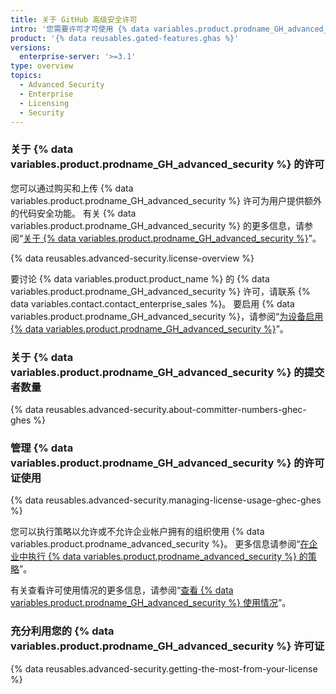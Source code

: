 ```yaml
---
title: 关于 GitHub 高级安全许可
intro: '您需要许可才可使用 {% data variables.product.prodname_GH_advanced_security %} 功能，例如 {% data variables.product.prodname_code_scanning %} 和 {% data variables.product.prodname_secret_scanning %}。'
product: '{% data reusables.gated-features.ghas %}'
versions:
  enterprise-server: '>=3.1'
type: overview
topics:
  - Advanced Security
  - Enterprise
  - Licensing
  - Security
---
```


### 关于 {% data variables.product.prodname_GH_advanced_security %} 的许可

您可以通过购买和上传 {% data variables.product.prodname_GH_advanced_security %} 许可为用户提供额外的代码安全功能。 有关 {% data variables.product.prodname_GH_advanced_security %} 的更多信息，请参阅“[关于 {% data variables.product.prodname_GH_advanced_security %}](/github/getting-started-with-github/about-github-advanced-security)”。

{% data reusables.advanced-security.license-overview %}

要讨论 {% data variables.product.product_name %} 的 {% data variables.product.prodname_GH_advanced_security %} 许可，请联系 {% data variables.contact.contact_enterprise_sales %}。 要启用 {% data variables.product.prodname_GH_advanced_security %}，请参阅“[为设备启用 {% data variables.product.prodname_GH_advanced_security %}](/admin/advanced-security/enabling-github-advanced-security-for-your-enterprise)”。

### 关于 {% data variables.product.prodname_GH_advanced_security %} 的提交者数量

{% data reusables.advanced-security.about-committer-numbers-ghec-ghes %}

### 管理 {% data variables.product.prodname_GH_advanced_security %} 的许可证使用

{% data reusables.advanced-security.managing-license-usage-ghec-ghes %}

您可以执行策略以允许或不允许企业帐户拥有的组织使用 {% data variables.product.prodname_advanced_security %}。 更多信息请参阅“[在企业中执行 {% data variables.product.prodname_advanced_security %} 的策略](/admin/policies/enforcing-policies-for-advanced-security-in-your-enterprise)”。

有关查看许可使用情况的更多信息，请参阅“[查看 {% data variables.product.prodname_GH_advanced_security %} 使用情况](/admin/advanced-security/viewing-your-github-advanced-security-usage)”。

### 充分利用您的 {% data variables.product.prodname_GH_advanced_security %} 许可证

{% data reusables.advanced-security.getting-the-most-from-your-license %}

